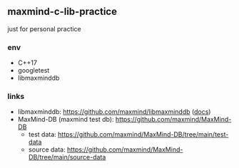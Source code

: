 ## maxmind-c-lib-practice

just for personal practice

### env
- C++17
- googletest
- libmaxminddb

### links
- libmaxminddb: https://github.com/maxmind/libmaxminddb ([docs](https://maxmind.github.io/libmaxminddb/))
- MaxMind-DB (maxmind test db): https://github.com/maxmind/MaxMind-DB
  - test data: https://github.com/maxmind/MaxMind-DB/tree/main/test-data
  - source data: https://github.com/maxmind/MaxMind-DB/tree/main/source-data
